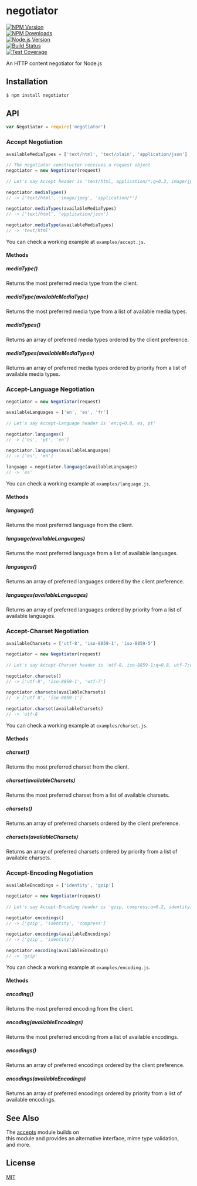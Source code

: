 # negotiator  
  
[![NPM Version][npm-image]][npm-url]  
[![NPM Downloads][downloads-image]][downloads-url]  
[![Node.js Version][node-version-image]][node-version-url]  
[![Build Status][travis-image]][travis-url]  
[![Test Coverage][coveralls-image]][coveralls-url]  
  
An HTTP content negotiator for Node.js  
  
## Installation  
  
```sh  
$ npm install negotiator  
```  
  
## API  
  
```js  
var Negotiator = require('negotiator')  
```  
  
### Accept Negotiation  
  
```js  
availableMediaTypes = ['text/html', 'text/plain', 'application/json']  
  
// The negotiator constructor receives a request object  
negotiator = new Negotiator(request)  
  
// Let's say Accept header is 'text/html, application/*;q=0.2, image/jpeg;q=0.8'  
  
negotiator.mediaTypes()  
// -> ['text/html', 'image/jpeg', 'application/*']  
  
negotiator.mediaTypes(availableMediaTypes)  
// -> ['text/html', 'application/json']  
  
negotiator.mediaType(availableMediaTypes)  
// -> 'text/html'  
```  
  
You can check a working example at `examples/accept.js`.  
  
#### Methods  
  
##### mediaType()  
  
Returns the most preferred media type from the client.  
  
##### mediaType(availableMediaType)  
  
Returns the most preferred media type from a list of available media types.  
  
##### mediaTypes()  
  
Returns an array of preferred media types ordered by the client preference.  
  
##### mediaTypes(availableMediaTypes)  
  
Returns an array of preferred media types ordered by priority from a list of  
available media types.  
  
### Accept-Language Negotiation  
  
```js  
negotiator = new Negotiator(request)  
  
availableLanguages = ['en', 'es', 'fr']  
  
// Let's say Accept-Language header is 'en;q=0.8, es, pt'  
  
negotiator.languages()  
// -> ['es', 'pt', 'en']  
  
negotiator.languages(availableLanguages)  
// -> ['es', 'en']  
  
language = negotiator.language(availableLanguages)  
// -> 'es'  
```  
  
You can check a working example at `examples/language.js`.  
  
#### Methods  
  
##### language()  
  
Returns the most preferred language from the client.  
  
##### language(availableLanguages)  
  
Returns the most preferred language from a list of available languages.  
  
##### languages()  
  
Returns an array of preferred languages ordered by the client preference.  
  
##### languages(availableLanguages)  
  
Returns an array of preferred languages ordered by priority from a list of  
available languages.  
  
### Accept-Charset Negotiation  
  
```js  
availableCharsets = ['utf-8', 'iso-8859-1', 'iso-8859-5']  
  
negotiator = new Negotiator(request)  
  
// Let's say Accept-Charset header is 'utf-8, iso-8859-1;q=0.8, utf-7;q=0.2'  
  
negotiator.charsets()  
// -> ['utf-8', 'iso-8859-1', 'utf-7']  
  
negotiator.charsets(availableCharsets)  
// -> ['utf-8', 'iso-8859-1']  
  
negotiator.charset(availableCharsets)  
// -> 'utf-8'  
```  
  
You can check a working example at `examples/charset.js`.  
  
#### Methods  
  
##### charset()  
  
Returns the most preferred charset from the client.  
  
##### charset(availableCharsets)  
  
Returns the most preferred charset from a list of available charsets.  
  
##### charsets()  
  
Returns an array of preferred charsets ordered by the client preference.  
  
##### charsets(availableCharsets)  
  
Returns an array of preferred charsets ordered by priority from a list of  
available charsets.  
  
### Accept-Encoding Negotiation  
  
```js  
availableEncodings = ['identity', 'gzip']  
  
negotiator = new Negotiator(request)  
  
// Let's say Accept-Encoding header is 'gzip, compress;q=0.2, identity;q=0.5'  
  
negotiator.encodings()  
// -> ['gzip', 'identity', 'compress']  
  
negotiator.encodings(availableEncodings)  
// -> ['gzip', 'identity']  
  
negotiator.encoding(availableEncodings)  
// -> 'gzip'  
```  
  
You can check a working example at `examples/encoding.js`.  
  
#### Methods  
  
##### encoding()  
  
Returns the most preferred encoding from the client.  
  
##### encoding(availableEncodings)  
  
Returns the most preferred encoding from a list of available encodings.  
  
##### encodings()  
  
Returns an array of preferred encodings ordered by the client preference.  
  
##### encodings(availableEncodings)  
  
Returns an array of preferred encodings ordered by priority from a list of  
available encodings.  
  
## See Also  
  
The [accepts](https://npmjs.org/package/accepts#readme) module builds on  
this module and provides an alternative interface, mime type validation,  
and more.  
  
## License  
  
[MIT](LICENSE)  
  
[npm-image]: https://img.shields.io/npm/v/negotiator.svg  
[npm-url]: https://npmjs.org/package/negotiator  
[node-version-image]: https://img.shields.io/node/v/negotiator.svg  
[node-version-url]: https://nodejs.org/en/download/  
[travis-image]: https://img.shields.io/travis/jshttp/negotiator/master.svg  
[travis-url]: https://travis-ci.org/jshttp/negotiator  
[coveralls-image]: https://img.shields.io/coveralls/jshttp/negotiator/master.svg  
[coveralls-url]: https://coveralls.io/r/jshttp/negotiator?branch=master  
[downloads-image]: https://img.shields.io/npm/dm/negotiator.svg  
[downloads-url]: https://npmjs.org/package/negotiator  
